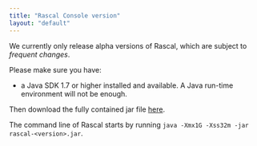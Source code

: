 ```yaml
---
title: "Rascal Console version"
layout: "default"
---
```


We currently only release alpha versions of Rascal, which are subject to
_frequent changes_.

Please make sure you have:

- a Java SDK 1.7 or higher installed and available. A Java run-time environment will not be enough.

Then download the fully contained jar file [here](http://www.example.com).

The command line of Rascal starts by running `java -Xmx1G -Xss32m -jar rascal-<version>.jar`.
